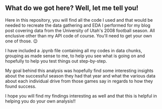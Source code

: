 ## What do we got here? Well, let me tell you! 

Here in this repository, you will find all the code I used and that would be needed to recreate the data gathering and EDA I performed for my blog post covering data from the University of Utah's 2008 football season. All enclusive other than my API code of course. You'll need to get your own one of those. 😉

I have included a .ipynb file containing all my codes in data chunks, grouping as made sense to me, to help you see what is going on and hopefully to help you test things out step-by-step.

My goal behind this analysis was hopefully find some interesting insights about the successful season they had that year and what the various data about each individual drive from those games say in regards to how they found success.

I hope you will find my findings interesting as well and that this is helpful in helping you do your own analysis!!
